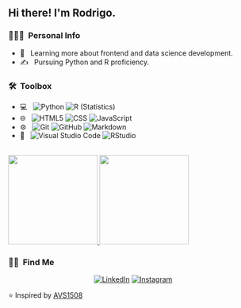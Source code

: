 <h2> Hi there! I'm Rodrigo.</h2>

<h3> 👨🏻‍💻 &nbsp;Personal Info </h3>

- 🌱 &nbsp; Learning more about frontend and data science development.
- ✍️ &nbsp; Pursuing Python and R proficiency.

<h3> 🛠 &nbsp;Toolbox </h3>

- 💻 &nbsp;
  ![Python](https://img.shields.io/badge/-Python-333333?style=flat&logo=python)
  ![R (Statistics)](https://img.shields.io/badge/-R-333333?style=flat&logo=R&logoColor=276DC3)
- 🌐 &nbsp;
  ![HTML5](https://img.shields.io/badge/-HTML5-333333?style=flat&logo=HTML5)
  ![CSS](https://img.shields.io/badge/-CSS-333333?style=flat&logo=CSS3&logoColor=1572B6)
  ![JavaScript](https://img.shields.io/badge/-JavaScript-333333?style=flat&logo=javascript)
- ⚙️ &nbsp;
  ![Git](https://img.shields.io/badge/-Git-333333?style=flat&logo=git)
  ![GitHub](https://img.shields.io/badge/-GitHub-333333?style=flat&logo=github)
  ![Markdown](https://img.shields.io/badge/-Markdown-333333?style=flat&logo=markdown)
- 🔧 &nbsp;
  ![Visual Studio Code](https://img.shields.io/badge/-Visual%20Studio%20Code-333333?style=flat&logo=visual-studio-code&logoColor=007ACC)
  ![RStudio](https://img.shields.io/badge/-RStudio-333333?style=flat&logo=rstudio)

<br/>

<a href="https://github.com/RSestrem">
  <img height="180em" src="https://github-readme-stats.vercel.app/api?username=RSestrem&theme=buefy&show_icons=true" />
  <img height="180em" src="https://github-readme-stats.vercel.app/api/top-langs/?username=RSestrem&theme=buefy&layout=compact" />
</a>

<br/>

<h3> 🤝🏻 &nbsp;Find Me </h3>

<p align="center">
<a href="https://www.linkedin.com/in/rodrigo-sestrem/"><img alt="LinkedIn" src="https://img.shields.io/badge/LinkedIn-Rodrigo%20Sestrem-blue?style=flat-square&logo=linkedin"></a>
<a href="https://www.instagram.com/sestremrs/"><img alt="Instagram" src="https://img.shields.io/badge/Instagram-sestremrs-blue?style=flat-square&logo=instagram"></a>
</p>

⭐️ Inspired by [AVS1508](https://github.com/AVS1508)
